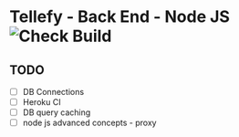 # Tellefy - Back End - Node JS ![Check Build](https://github.com/vipulDessai/tellefy-backend-microservice-nodejs/workflows/Check%20Build/badge.svg)

## TODO
- [ ] DB Connections
- [ ] Heroku CI
- [ ] DB query caching
- [ ] node js advanced concepts - proxy